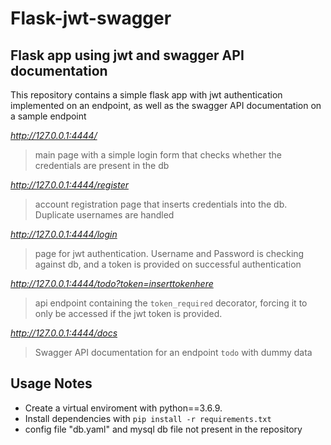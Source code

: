 # Flask-jwt-swagger
## Flask app using jwt and swagger API documentation

This repository contains a simple flask app with jwt authentication implemented on an endpoint, as well as the swagger API documentation on a sample endpoint


*http://127.0.0.1:4444/*
> main page with a simple login form that checks whether the credentials are present in the db

*http://127.0.0.1:4444/register*
> account registration page that inserts credentials into the db. Duplicate usernames are handled

*http://127.0.0.1:4444/login*
> page for jwt authentication. Username and Password is checking against db, and a token is provided on successful authentication

*http://127.0.0.1:4444/todo?token=inserttokenhere*
> api endpoint containing the `token_required` decorator, forcing it to only be accessed if the jwt token is provided.

*http://127.0.0.1:4444/docs*
> Swagger API documentation for an endpoint `todo` with dummy data


## Usage Notes
* Create a virtual enviroment with python==3.6.9.
* Install dependencies with `pip install -r requirements.txt`
* config file "db.yaml" and mysql db file not present in the repository


